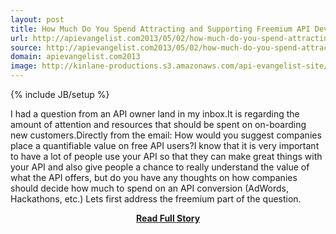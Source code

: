 ```yaml
---
layout: post
title: How Much Do You Spend Attracting and Supporting Freemium API Developers
url: http://apievangelist.com2013/05/02/how-much-do-you-spend-attracting-and-supporting-freemium-api-developers/
source: http://apievangelist.com2013/05/02/how-much-do-you-spend-attracting-and-supporting-freemium-api-developers/
domain: apievangelist.com2013
image: http://kinlane-productions.s3.amazonaws.com/api-evangelist-site/blog/freemium-customers.jpg
---
```

{% include JB/setup %}<p>I had a question from an API owner land in my inbox.It is regarding the amount of attention and resources that should be spent on on-boarding new customers.Directly from the email: How would you suggest companies place a quantifiable value on free API users?I know that it is very important to have a lot of people use your API so that they can make great things with your API and also give people a chance to really understand the value of what the API offers, but do you have any thoughts on how companies should decide how much to spend on an API conversion (AdWords, Hackathons, etc.) Lets first address the freemium part of the question.</p>
<center><p><a href="http://apievangelist.com2013/05/02/how-much-do-you-spend-attracting-and-supporting-freemium-api-developers/" style='padding:25px; font-sze:18px; font-weight: bold;'>Read Full Story</a></p></center>
